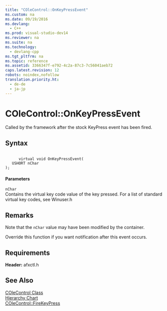 ```yaml
---
title: "COleControl::OnKeyPressEvent"
ms.custom: na
ms.date: 09/19/2016
ms.devlang: 
  - C++
ms.prod: visual-studio-dev14
ms.reviewer: na
ms.suite: na
ms.technology: 
  - devlang-cpp
ms.tgt_pltfrm: na
ms.topic: reference
ms.assetid: 3366347f-e792-4c2a-87c3-7c56041aeb72
caps.latest.revision: 12
robots: noindex,nofollow
translation.priority.ht: 
  - de-de
  - ja-jp
---
```

# COleControl::OnKeyPressEvent
Called by the framework after the stock KeyPress event has been fired.  
  
## Syntax  
  
```  
  
      virtual void OnKeyPressEvent(  
   USHORT nChar   
);  
```  
  
#### Parameters  
 `nChar`  
 Contains the virtual key code value of the key pressed. For a list of standard virtual key codes, see Winuser.h  
  
## Remarks  
 Note that the `nChar` value may have been modified by the container.  
  
 Override this function if you want notification after this event occurs.  
  
## Requirements  
 **Header:** afxctl.h  
  
## See Also  
 [COleControl Class](../vs140/COleControl-Class.md)   
 [Hierarchy Chart](../vs140/Hierarchy-Chart.md)   
 [COleControl::FireKeyPress](../vs140/COleControl--FireKeyPress.md)